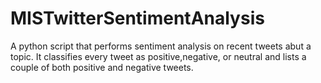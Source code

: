 # MISTwitterSentimentAnalysis
A python script that performs sentiment analysis on recent tweets abut a topic. It classifies every tweet as positive,negative, or neutral and lists a couple of both positive and negative tweets.
